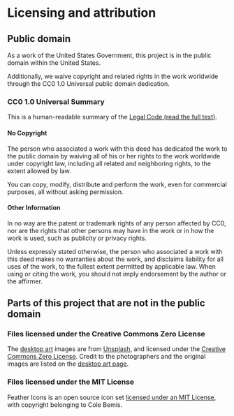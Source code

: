 # Licensing and attribution

## Public domain

As a work of the United States Government, this project is in the public domain within the United States.

Additionally, we waive copyright and related rights in the work worldwide through the CC0 1.0 Universal public domain dedication.

### CC0 1.0 Universal Summary

This is a human-readable summary of the
[Legal Code (read the full text)](https://creativecommons.org/publicdomain/zero/1.0/legalcode).

#### No Copyright

The person who associated a work with this deed has dedicated the work to the public domain by waiving all of his or her rights to the work worldwide under copyright law, including all related and neighboring rights, to the extent allowed by law.

You can copy, modify, distribute and perform the work, even for commercial purposes, all without asking permission.

#### Other Information

In no way are the patent or trademark rights of any person affected by CC0, nor are the rights that other persons may have in the work or in how the work is used, such as publicity or privacy rights.

Unless expressly stated otherwise, the person who associated a work with this deed makes no warranties about the work, and disclaims liability for all uses of the work, to the fullest extent permitted by applicable law. When using or citing the work, you should not imply endorsement by the author or the affirmer.

## Parts of this project that are not in the public domain

### Files licensed under the Creative Commons Zero License

The [desktop art](https://brand.18f.gov/desktop-art/) images are from [Unsplash](https://unsplash.com/), and licensed under the [Creative Commons Zero License](https://creativecommons.org/publicdomain/zero/1.0/). Credit to the photographers and the original images are listed on the [desktop art page](https://brand.18f.gov/desktop-art/).

### Files licensed under the MIT License
Feather Icons is an open source icon set [licensed under an MIT License](https://github.com/feathericons/feather/blob/master/LICENSE), with copyright belonging to Cole Bemis.</p>
